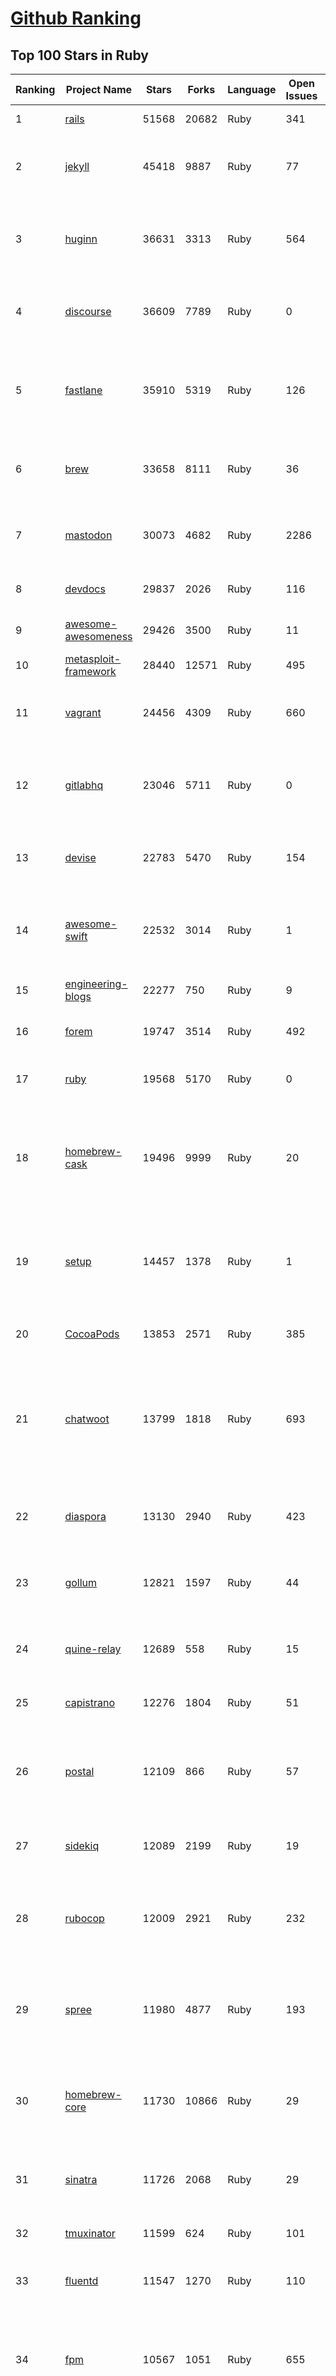 [Github Ranking](../README.md)
==========

## Top 100 Stars in Ruby

| Ranking | Project Name | Stars | Forks | Language | Open Issues | Description | Last Commit |
| ------- | ------------ | ----- | ----- | -------- | ----------- | ----------- | ----------- |
| 1 | [rails](https://github.com/rails/rails) | 51568 | 20682 | Ruby | 341 | Ruby on Rails | 2022-10-14T00:27:31Z |
| 2 | [jekyll](https://github.com/jekyll/jekyll) | 45418 | 9887 | Ruby | 77 | :globe_with_meridians: Jekyll is a blog-aware static site generator in Ruby | 2022-10-08T18:37:41Z |
| 3 | [huginn](https://github.com/huginn/huginn) | 36631 | 3313 | Ruby | 564 | Create agents that monitor and act on your behalf.  Your agents are standing by! | 2022-10-06T19:05:49Z |
| 4 | [discourse](https://github.com/discourse/discourse) | 36609 | 7789 | Ruby | 0 | A platform for community discussion. Free, open, simple. | 2022-10-14T02:50:12Z |
| 5 | [fastlane](https://github.com/fastlane/fastlane) | 35910 | 5319 | Ruby | 126 | 🚀 The easiest way to automate building and releasing your iOS and Android apps | 2022-10-13T11:15:56Z |
| 6 | [brew](https://github.com/Homebrew/brew) | 33658 | 8111 | Ruby | 36 | 🍺 The missing package manager for macOS (or Linux) | 2022-10-14T01:51:47Z |
| 7 | [mastodon](https://github.com/mastodon/mastodon) | 30073 | 4682 | Ruby | 2286 | Your self-hosted, globally interconnected microblogging community | 2022-10-14T01:16:40Z |
| 8 | [devdocs](https://github.com/freeCodeCamp/devdocs) | 29837 | 2026 | Ruby | 116 | API Documentation Browser | 2022-10-13T17:05:39Z |
| 9 | [awesome-awesomeness](https://github.com/bayandin/awesome-awesomeness) | 29426 | 3500 | Ruby | 11 | A curated list of awesome awesomeness | 2022-08-17T00:15:46Z |
| 10 | [metasploit-framework](https://github.com/rapid7/metasploit-framework) | 28440 | 12571 | Ruby | 495 | Metasploit Framework | 2022-10-14T01:45:52Z |
| 11 | [vagrant](https://github.com/hashicorp/vagrant) | 24456 | 4309 | Ruby | 660 | Vagrant is a tool for building and distributing development environments. | 2022-10-13T13:17:17Z |
| 12 | [gitlabhq](https://github.com/gitlabhq/gitlabhq) | 23046 | 5711 | Ruby | 0 | GitLab CE Mirror \| Please open new issues in our issue tracker on GitLab.com | 2022-10-14T00:11:18Z |
| 13 | [devise](https://github.com/heartcombo/devise) | 22783 | 5470 | Ruby | 154 | Flexible authentication solution for Rails with Warden. | 2022-09-28T13:03:56Z |
| 14 | [awesome-swift](https://github.com/matteocrippa/awesome-swift) | 22532 | 3014 | Ruby | 1 | A collaborative list of awesome Swift libraries and resources. Feel free to contribute! | 2022-10-13T13:43:31Z |
| 15 | [engineering-blogs](https://github.com/kilimchoi/engineering-blogs) | 22277 | 750 | Ruby | 9 | A curated list of engineering blogs | 2022-09-15T17:37:34Z |
| 16 | [forem](https://github.com/forem/forem) | 19747 | 3514 | Ruby | 492 | For empowering community 🌱 | 2022-10-13T21:34:32Z |
| 17 | [ruby](https://github.com/ruby/ruby) | 19568 | 5170 | Ruby | 0 | The Ruby Programming Language [mirror] | 2022-10-14T01:00:15Z |
| 18 | [homebrew-cask](https://github.com/Homebrew/homebrew-cask) | 19496 | 9999 | Ruby | 20 | 🍻 A CLI workflow for the administration of macOS applications distributed as binaries | 2022-10-14T02:21:47Z |
| 19 | [setup](https://github.com/lewagon/setup) | 14457 | 1378 | Ruby | 1 | Setup instructions for Le Wagon's students on their first day of Web Development Bootcamp | 2022-10-13T16:05:22Z |
| 20 | [CocoaPods](https://github.com/CocoaPods/CocoaPods) | 13853 | 2571 | Ruby | 385 | The Cocoa Dependency Manager. | 2022-10-13T20:19:16Z |
| 21 | [chatwoot](https://github.com/chatwoot/chatwoot) | 13799 | 1818 | Ruby | 693 | Open-source customer engagement suite, an alternative to Intercom, Zendesk, Salesforce Service Cloud etc. 🔥💬 | 2022-10-13T23:58:31Z |
| 22 | [diaspora](https://github.com/diaspora/diaspora) | 13130 | 2940 | Ruby | 423 | A privacy-aware, distributed, open source social network. | 2022-10-07T21:45:13Z |
| 23 | [gollum](https://github.com/gollum/gollum) | 12821 | 1597 | Ruby | 44 | A simple, Git-powered wiki with a sweet API and local frontend. | 2022-09-28T09:05:58Z |
| 24 | [quine-relay](https://github.com/mame/quine-relay) | 12689 | 558 | Ruby | 15 | An uroboros program with 100+ programming languages | 2022-06-03T03:23:51Z |
| 25 | [capistrano](https://github.com/capistrano/capistrano) | 12276 | 1804 | Ruby | 51 | Remote multi-server automation tool | 2022-08-07T17:38:32Z |
| 26 | [postal](https://github.com/postalserver/postal) | 12109 | 866 | Ruby | 57 | ✉️ A fully featured open source mail delivery platform for incoming & outgoing e-mail | 2022-09-28T12:28:37Z |
| 27 | [sidekiq](https://github.com/mperham/sidekiq) | 12089 | 2199 | Ruby | 19 | Simple, efficient background processing for Ruby | 2022-10-11T20:31:14Z |
| 28 | [rubocop](https://github.com/rubocop/rubocop) | 12009 | 2921 | Ruby | 232 | A Ruby static code analyzer and formatter, based on the community Ruby style guide. | 2022-10-14T02:48:30Z |
| 29 | [spree](https://github.com/spree/spree) | 11980 | 4877 | Ruby | 193 | Open Source multi-language/multi-currency/multi-store eCommerce platform | 2022-10-12T09:43:48Z |
| 30 | [homebrew-core](https://github.com/Homebrew/homebrew-core) | 11730 | 10866 | Ruby | 29 | 🍻 Default formulae for the missing package manager for macOS (or Linux) | 2022-10-14T03:02:29Z |
| 31 | [sinatra](https://github.com/sinatra/sinatra) | 11726 | 2068 | Ruby | 29 | Classy web-development dressed in a DSL (official / canonical repo) | 2022-10-09T19:24:31Z |
| 32 | [tmuxinator](https://github.com/tmuxinator/tmuxinator) | 11599 | 624 | Ruby | 101 | Manage complex tmux sessions easily | 2022-09-20T16:57:20Z |
| 33 | [fluentd](https://github.com/fluent/fluentd) | 11547 | 1270 | Ruby | 110 | Fluentd: Unified Logging Layer (project under CNCF) | 2022-10-13T07:48:36Z |
| 34 | [fpm](https://github.com/jordansissel/fpm) | 10567 | 1051 | Ruby | 655 | Effing package management! Build packages for multiple platforms (deb, rpm, etc) with great ease and sanity. | 2022-10-13T14:04:14Z |
| 35 | [faker](https://github.com/faker-ruby/faker) | 10425 | 2991 | Ruby | 7 | A library for generating fake data such as names, addresses, and phone numbers. | 2022-10-13T11:58:09Z |
| 36 | [linguist](https://github.com/github/linguist) | 10309 | 3764 | Ruby | 92 | Language Savant. If your repository's language is being reported incorrectly, send us a pull request! | 2022-10-14T00:29:31Z |
| 37 | [Learning-SICP](https://github.com/DeathKing/Learning-SICP) | 9891 | 1474 | Ruby | 1 | MIT视频公开课《计算机程序的构造和解释》中文化项目及课程学习资料搜集。 | 2022-02-27T13:57:02Z |
| 38 | [liquid](https://github.com/Shopify/liquid) | 9854 | 1279 | Ruby | 225 | Liquid markup language. Safe, customer facing template language for flexible web apps.  | 2022-10-13T23:13:46Z |
| 39 | [capybara](https://github.com/teamcapybara/capybara) | 9690 | 1419 | Ruby | 4 | Acceptance test framework for web applications | 2022-10-10T00:49:14Z |
| 40 | [grape](https://github.com/ruby-grape/grape) | 9606 | 1219 | Ruby | 205 | An opinionated framework for creating REST-like APIs in Ruby. | 2022-10-05T06:15:20Z |
| 41 | [octopress](https://github.com/imathis/octopress) | 9359 | 2713 | Ruby | 176 | Octopress is an obsessively designed framework for Jekyll blogging. It’s easy to configure and easy to deploy. Sweet huh? | 2022-05-29T06:22:05Z |
| 42 | [activeadmin](https://github.com/activeadmin/activeadmin) | 9257 | 3312 | Ruby | 322 | The administration framework for Ruby on Rails applications. | 2022-10-14T01:28:30Z |
| 43 | [resque](https://github.com/resque/resque) | 9195 | 1664 | Ruby | 56 | Resque is a Redis-backed Ruby library for creating background jobs, placing them on multiple queues, and processing them later. | 2022-10-06T14:09:43Z |
| 44 | [guides](https://github.com/thoughtbot/guides) | 9164 | 1379 | Ruby | 0 | A guide for programming in style. | 2022-10-06T21:04:51Z |
| 45 | [bourbon](https://github.com/thoughtbot/bourbon) | 9102 | 903 | Ruby | 5 | A Lightweight Sass Tool Set | 2022-08-05T22:56:43Z |
| 46 | [paperclip](https://github.com/thoughtbot/paperclip) | 9061 | 2413 | Ruby | 34 | Easy file attachment management for ActiveRecord | 2022-10-11T23:33:19Z |
| 47 | [carrierwave](https://github.com/carrierwaveuploader/carrierwave) | 8724 | 1631 | Ruby | 142 | Classier solution for file uploads for Rails, Sinatra and other Ruby web frameworks | 2022-10-08T09:37:20Z |
| 48 | [whenever](https://github.com/javan/whenever) | 8637 | 721 | Ruby | 62 | Cron jobs in Ruby | 2022-03-08T15:46:17Z |
| 49 | [remote-working](https://github.com/greatghoul/remote-working) | 8298 | 763 | Ruby | 0 | 收集整理远程工作相关的资料 | 2022-10-14T00:42:36Z |
| 50 | [kaminari](https://github.com/kaminari/kaminari) | 8292 | 1076 | Ruby | 41 | ⚡ A Scope & Engine based, clean, powerful, customizable and sophisticated paginator for Ruby webapps | 2022-09-04T14:57:01Z |
| 51 | [simple_form](https://github.com/heartcombo/simple_form) | 8025 | 1313 | Ruby | 20 | Forms made easy for Rails! It's tied to a simple DSL, with no opinion on markup. | 2022-10-02T14:51:31Z |
| 52 | [pundit](https://github.com/varvet/pundit) | 7769 | 595 | Ruby | 12 | Minimal authorization through OO design and pure Ruby classes | 2022-09-29T14:43:55Z |
| 53 | [rails_admin](https://github.com/railsadminteam/rails_admin) | 7686 | 2248 | Ruby | 173 | RailsAdmin is a Rails engine that provides an easy-to-use interface for managing your data | 2022-10-04T18:17:03Z |
| 54 | [factory_bot](https://github.com/thoughtbot/factory_bot) | 7636 | 2593 | Ruby | 27 | A library for setting up Ruby objects as test data. | 2022-09-27T19:17:00Z |
| 55 | [omniauth](https://github.com/omniauth/omniauth) | 7597 | 991 | Ruby | 84 | OmniAuth is a flexible authentication system utilizing Rack middleware. | 2022-10-13T14:14:08Z |
| 56 | [jazzy](https://github.com/realm/jazzy) | 7183 | 403 | Ruby | 102 | Soulful docs for Swift & Objective-C | 2022-10-04T08:09:39Z |
| 57 | [puma](https://github.com/puma/puma) | 7180 | 1343 | Ruby | 48 | A Ruby/Rack web server built for parallelism | 2022-10-14T01:30:56Z |
| 58 | [wpscan](https://github.com/wpscanteam/wpscan) | 7041 | 1145 | Ruby | 34 | WPScan WordPress security scanner. Written for security professionals and blog maintainers to test the security of their WordPress websites. | 2022-10-12T10:08:29Z |
| 59 | [chef](https://github.com/chef/chef) | 7027 | 2569 | Ruby | 355 | Chef Infra, a powerful automation platform that transforms infrastructure into code automating how infrastructure is configured, deployed and managed across any environment, at any scale | 2022-10-13T14:40:31Z |
| 60 | [how-to-contribute-to-open-source](https://github.com/freeCodeCamp/how-to-contribute-to-open-source) | 7027 | 1528 | Ruby | 27 | A guide to contributing to open source | 2022-10-13T23:30:06Z |

